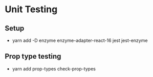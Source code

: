 # Unit Testing

## Setup 
- yarn add -D enzyme enzyme-adapter-react-16 jest jest-enzyme

## Prop type testing
- yarn add prop-types check-prop-types